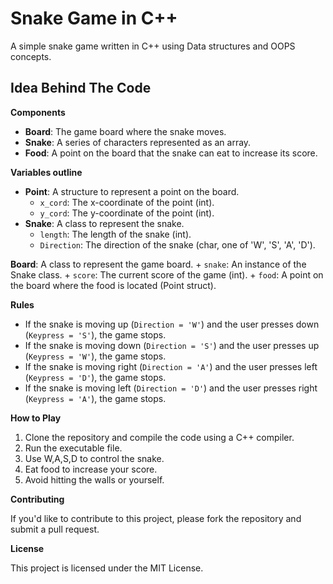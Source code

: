 Snake Game in C++
=================

A simple snake game written in C++ using Data structures and OOPS concepts.

## Idea Behind The Code

**Components**

* **Board**: The game board where the snake moves.
* **Snake**: A series of characters represented as an array.
* **Food**: A point on the board that the snake can eat to increase its score.

**Variables outline**

* **Point**: A structure to represent a point on the board.
	+ `x_cord`: The x-coordinate of the point (int).
	+ `y_cord`: The y-coordinate of the point (int).
* **Snake**: A class to represent the snake.
	+ `length`: The length of the snake (int).
	+ `Direction`: The direction of the snake (char, one of 'W', 'S', 'A', 'D').

**Board**: A class to represent the game board.
	+ `snake`: An instance of the Snake class.
	+ `score`: The current score of the game (int).
	+ `food`: A point on the board where the food is located (Point struct).

**Rules**

* If the snake is moving up (`Direction = 'W'`) and the user presses down (`Keypress = 'S'`), the game stops.
* If the snake is moving down (`Direction = 'S'`) and the user presses up (`Keypress = 'W'`), the game stops.
* If the snake is moving right (`Direction = 'A'`) and the user presses left (`Keypress = 'D'`), the game stops.
* If the snake is moving left (`Direction = 'D'`) and the user presses right (`Keypress = 'A'`), the game stops.


**How to Play**

1. Clone the repository and compile the code using a C++ compiler.
2. Run the executable file.
3. Use W,A,S,D to control the snake.
4. Eat food to increase your score.
5. Avoid hitting the walls or yourself.

**Contributing**

If you'd like to contribute to this project, please fork the repository and submit a pull request.

**License**

This project is licensed under the MIT License.
